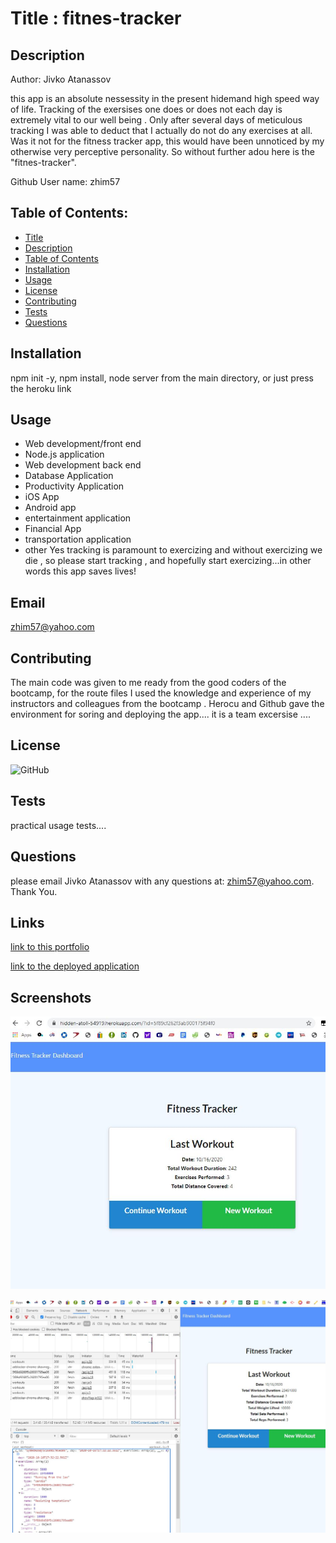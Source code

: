 # Title : fitnes-tracker

## Description
Author: Jivko Atanassov

this app is an absolute nessessity in the present hidemand high speed way of life. Tracking of the exersises one does or does not each day is extremely vital to our well being . Only after several days of meticulous tracking I was able to deduct that I actually do not do any exercises at all. Was it not for the fitness tracker app, this would have been unnoticed by my otherwise very perceptive personality. So without further adou here is the "fitnes-tracker".

Github User name: zhim57

## Table of Contents:
- [Title](#title)
- [Description](#description)
- [Table of Contents](#table-of-contents)
- [Installation](#installation)
- [Usage](#usage)
- [License](#licence)
- [Contributing](#contributing)
- [Tests](#tests)
- [Questions](#questions)

## Installation
npm init -y, npm install, node server from the main directory, or just press the heroku link
## Usage
- Web development/front end
- Node.js  application
- Web development back end
- Database Application
- Productivity Application
- iOS App
- Android app
- entertainment application
- Financial App
- transportation application
- other
Yes tracking is paramount to exercizing and without exercizing we die , so please start tracking , and hopefully start exercizing...in other words this app saves lives!
## Email
zhim57@yahoo.com
## Contributing
The main code was given to me ready from the good coders of the bootcamp, for the route files I used the knowledge and experience of my instructors and colleagues from the bootcamp . Herocu and Github gave the environment for soring and deploying the app.... it is a team excersise ....
## License
![GitHub](https://img.shields.io/github/license/zhim57/fitnes-tracker)

## Tests
practical usage tests....

## Questions
please email Jivko Atanassov with any questions at: zhim57@yahoo.com. Thank You.

## Links

[link to this portfolio](https://github.com/zhim57/fitnes-tracker)

[link to the deployed application](https://hidden-atoll-54919.herokuapp.com/?id=5f89cf262f3ab900175f94f0)
  

## Screenshots

![screenshot no.1 of the working application](ft1.JPG)

![screenshot no.2 of the working application](ft4.JPG)


  

